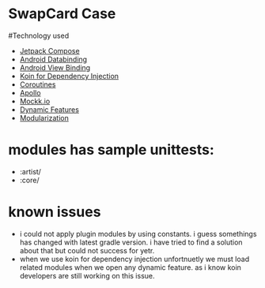 # SwapCard Case

#Technology used
* [Jetpack Compose](https://developer.android.com/jetpack/compose)
* [Android Databinding](https://developer.android.com/topic/libraries/data-binding/index.html)
* [Android View Binding](https://developer.android.com/topic/libraries/view-binding)
* [Koin for Dependency Injection](https://insert-koin.io)
* [Coroutines](https://developer.android.com/kotlin/coroutines)
* [Apollo](https://www.apollographql.com/docs/android/)
* [Mockk.io](https://mockk.io)
* [Dynamic Features](https://proandroiddev.com/developing-your-own-dynamic-feature-3c48378e3065)
* [Modularization](https://medium.com/ne-digital/a-cleaner-way-to-modular-architecture-in-android-2608795f09b6)


# modules has sample unittests:
* :artist/
* :core/

# known issues

* i could not apply plugin modules by using constants. i guess somethings has changed with latest gradle version. i have tried to find a solution about that but could not success for yetr.
* when we use koin for dependency injection unfortnuetly we must load related modules when we open any dynamic feature. as i know koin developers are still working on this issue.









